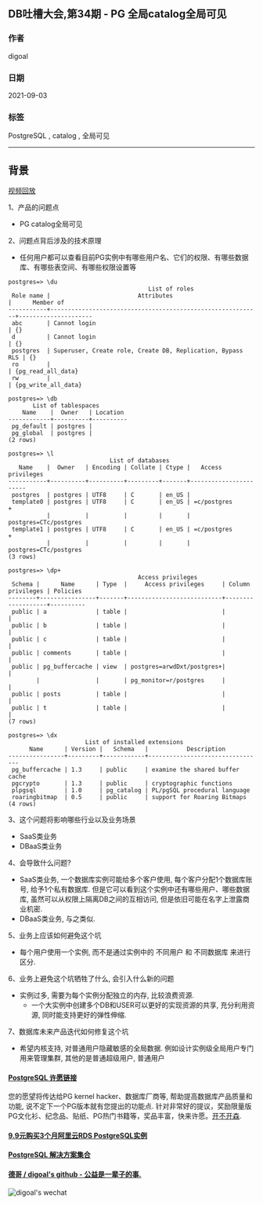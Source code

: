 ## DB吐槽大会,第34期 - PG 全局catalog全局可见  
  
### 作者  
digoal  
  
### 日期  
2021-09-03  
  
### 标签  
PostgreSQL , catalog , 全局可见  
  
----  
  
## 背景  
[视频回放](https://www.bilibili.com/video/BV1zv411P7Hj/)  
  
1、产品的问题点  
- PG catalog全局可见  
  
2、问题点背后涉及的技术原理  
- 任何用户都可以查看目前PG实例中有哪些用户名、它们的权限、有哪些数据库、有哪些表空间、有哪些权限设置等  
```  
postgres=> \du  
                                        List of roles  
 Role name |                         Attributes                         |      Member of        
-----------+------------------------------------------------------------+---------------------  
 abc       | Cannot login                                               | {}  
 d         | Cannot login                                               | {}  
 postgres  | Superuser, Create role, Create DB, Replication, Bypass RLS | {}  
 ro        |                                                            | {pg_read_all_data}  
 rw        |                                                            | {pg_write_all_data}  
  
postgres=> \db  
       List of tablespaces  
    Name    |  Owner   | Location   
------------+----------+----------  
 pg_default | postgres |   
 pg_global  | postgres |   
(2 rows)  
  
postgres=> \l  
                             List of databases  
   Name    |  Owner   | Encoding | Collate | Ctype |   Access privileges     
-----------+----------+----------+---------+-------+-----------------------  
 postgres  | postgres | UTF8     | C       | en_US |   
 template0 | postgres | UTF8     | C       | en_US | =c/postgres          +  
           |          |          |         |       | postgres=CTc/postgres  
 template1 | postgres | UTF8     | C       | en_US | =c/postgres          +  
           |          |          |         |       | postgres=CTc/postgres  
(3 rows)  
  
postgres=> \dp+  
                                     Access privileges  
 Schema |      Name      | Type  |     Access privileges     | Column privileges | Policies   
--------+----------------+-------+---------------------------+-------------------+----------  
 public | a              | table |                           |                   |   
 public | b              | table |                           |                   |   
 public | c              | table |                           |                   |   
 public | comments       | table |                           |                   |   
 public | pg_buffercache | view  | postgres=arwdDxt/postgres+|                   |   
        |                |       | pg_monitor=r/postgres     |                   |   
 public | posts          | table |                           |                   |   
 public | t              | table |                           |                   |   
(7 rows)  
  
postgres=> \dx  
                      List of installed extensions  
      Name      | Version |   Schema   |           Description             
----------------+---------+------------+---------------------------------  
 pg_buffercache | 1.3     | public     | examine the shared buffer cache  
 pgcrypto       | 1.3     | public     | cryptographic functions  
 plpgsql        | 1.0     | pg_catalog | PL/pgSQL procedural language  
 roaringbitmap  | 0.5     | public     | support for Roaring Bitmaps  
(4 rows)  
```  
  
3、这个问题将影响哪些行业以及业务场景  
- SaaS类业务  
- DBaaS类业务  
  
4、会导致什么问题?  
- SaaS类业务, 一个数据库实例可能给多个客户使用, 每个客户分配1个数据库账号, 给予1个私有数据库. 但是它可以看到这个实例中还有哪些用户、哪些数据库, 虽然可以从权限上隔离DB之间的互相访问, 但是依旧可能在名字上泄露商业机密.  
- DBaaS类业务, 与之类似.   
  
5、业务上应该如何避免这个坑  
- 每个用户使用一个实例, 而不是通过实例中的 不同用户 和 不同数据库 来进行区分.  
  
6、业务上避免这个坑牺牲了什么, 会引入什么新的问题  
- 实例过多, 需要为每个实例分配独立的内存, 比较浪费资源.    
    - 一个大实例中创建多个DB和USER可以更好的实现资源的共享, 充分利用资源, 同时能支持更好的弹性伸缩.    
  
7、数据库未来产品迭代如何修复这个坑  
- 希望内核支持, 对普通用户隐藏敏感的全局数据. 例如设计实例级全局用户专门用来管理集群, 其他的是普通超级用户, 普通用户  
  
  
#### [PostgreSQL 许愿链接](https://github.com/digoal/blog/issues/76 "269ac3d1c492e938c0191101c7238216")
您的愿望将传达给PG kernel hacker、数据库厂商等, 帮助提高数据库产品质量和功能, 说不定下一个PG版本就有您提出的功能点. 针对非常好的提议，奖励限量版PG文化衫、纪念品、贴纸、PG热门书籍等，奖品丰富，快来许愿。[开不开森](https://github.com/digoal/blog/issues/76 "269ac3d1c492e938c0191101c7238216").  
  
  
#### [9.9元购买3个月阿里云RDS PostgreSQL实例](https://www.aliyun.com/database/postgresqlactivity "57258f76c37864c6e6d23383d05714ea")
  
  
#### [PostgreSQL 解决方案集合](https://yq.aliyun.com/topic/118 "40cff096e9ed7122c512b35d8561d9c8")
  
  
#### [德哥 / digoal's github - 公益是一辈子的事.](https://github.com/digoal/blog/blob/master/README.md "22709685feb7cab07d30f30387f0a9ae")
  
  
![digoal's wechat](../pic/digoal_weixin.jpg "f7ad92eeba24523fd47a6e1a0e691b59")
  
